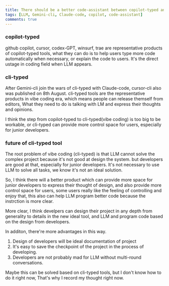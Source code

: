 ```yaml
---
title: There should be a better code-assistant between copilot-typed and cli-typed tool
tags: [LLM, Gemini-cli, Claude-code, copilot, code-assistant]
comments: true
---
```


### copilot-typed
github copilot, cursor, codex-GPT, winsurf, trae are representative products of copilot-typed tools, what they can do is to help users type more code automatically when necessary, or explain the code to users. It's the direct ustage in coding field when LLM appears. 

### cli-typed
After Gemini-cli join the wars of cli-typed with Claude-code, cursor-cli also was published on 8th August. cli-typed tools are the representative products in vibe coding era, which means people can release themself from editors, What they need to do is talking with LM and express their thoughts and opinions. 

I think the step from copilot-typed to cli-typed(vibe coding) is too big to be workable, or cli-typed can provide more control space for users, especially for junior developers.

### future of cli-typed tool
The root problem of vibe coding (cli-typed) is that LLM cannot solve the complex project because it's not good at design the system. but developers are good at that, especially for junior developers. It's not necessary to use LLM to solve all tasks, we know it's not an ideal solution. 

So, I think there will a better product which can provide more space for junior developers to express their thought of design, and also provide more control space for users, some users really like the feeling of controlling and enjoy that, this also can help LLM program better code because the instrction is more clear. 

More clear, I think develpers can design their project in any depth from generality to details in the new ideal tool, and LLM and program code based on the design from developers. 

In additon, there're more advantages in this way. 
1. Design of developers will be ideal documentation of project
2. It's easy to save the checkpoint of the project in the process of developing. 
3. Developers are not probably mad for LLM without multi-round conversations. 

Maybe this can be solved based on cli-typed tools, but I don't know how to do it right now, That's why I record my thought right now. 